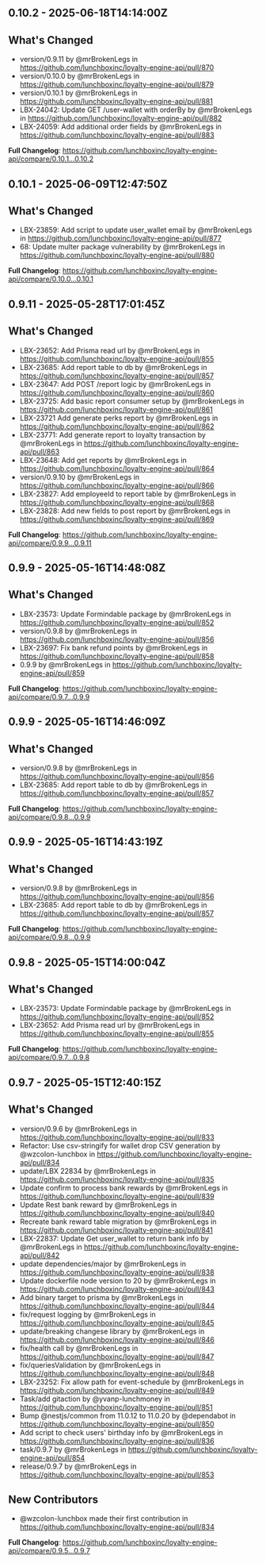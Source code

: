 ## 0.10.2 - <span class="utc-date">2025-06-18T14:14:00Z</span>

## What's Changed
* version/0.9.11 by @mrBrokenLegs in https://github.com/lunchboxinc/loyalty-engine-api/pull/870
* version/0.10.0 by @mrBrokenLegs in https://github.com/lunchboxinc/loyalty-engine-api/pull/879
* version/0.10.1 by @mrBrokenLegs in https://github.com/lunchboxinc/loyalty-engine-api/pull/881
* LBX-24042: Update GET /user-wallet with orderBy by @mrBrokenLegs in https://github.com/lunchboxinc/loyalty-engine-api/pull/882
* LBX-24059: Add additional order fields by @mrBrokenLegs in https://github.com/lunchboxinc/loyalty-engine-api/pull/883


**Full Changelog**: https://github.com/lunchboxinc/loyalty-engine-api/compare/0.10.1...0.10.2


## 0.10.1 - <span class="utc-date">2025-06-09T12:47:50Z</span>

## What's Changed
* LBX-23859: Add script to update user_wallet email by @mrBrokenLegs in https://github.com/lunchboxinc/loyalty-engine-api/pull/877
* 68: Update multer package vulnerability by @mrBrokenLegs in https://github.com/lunchboxinc/loyalty-engine-api/pull/880


**Full Changelog**: https://github.com/lunchboxinc/loyalty-engine-api/compare/0.10.0...0.10.1


## 0.9.11 - <span class="utc-date">2025-05-28T17:01:45Z</span>

## What's Changed
* LBX-23652: Add Prisma read url  by @mrBrokenLegs in https://github.com/lunchboxinc/loyalty-engine-api/pull/855
* LBX-23685: Add report table to db by @mrBrokenLegs in https://github.com/lunchboxinc/loyalty-engine-api/pull/857
* LBX-23647: Add POST /report logic by @mrBrokenLegs in https://github.com/lunchboxinc/loyalty-engine-api/pull/860
* LBX-23725: Add basic report consumer setup by @mrBrokenLegs in https://github.com/lunchboxinc/loyalty-engine-api/pull/861
* LBX-23721 Add generate perks report by @mrBrokenLegs in https://github.com/lunchboxinc/loyalty-engine-api/pull/862
* LBX-23771: Add generate report to loyalty transaction by @mrBrokenLegs in https://github.com/lunchboxinc/loyalty-engine-api/pull/863
* LBX-23648: Add get reports by @mrBrokenLegs in https://github.com/lunchboxinc/loyalty-engine-api/pull/864
* version/0.9.10 by @mrBrokenLegs in https://github.com/lunchboxinc/loyalty-engine-api/pull/866
* LBX-23827: Add employeeId to report table by @mrBrokenLegs in https://github.com/lunchboxinc/loyalty-engine-api/pull/868
* LBX-23828: Add new fields to post report by @mrBrokenLegs in https://github.com/lunchboxinc/loyalty-engine-api/pull/869


**Full Changelog**: https://github.com/lunchboxinc/loyalty-engine-api/compare/0.9.9...0.9.11


## 0.9.9 - <span class="utc-date">2025-05-16T14:48:08Z</span>

## What's Changed
* LBX-23573: Update Formindable package by @mrBrokenLegs in https://github.com/lunchboxinc/loyalty-engine-api/pull/852
* version/0.9.8 by @mrBrokenLegs in https://github.com/lunchboxinc/loyalty-engine-api/pull/856
* LBX-23697: Fix bank refund points by @mrBrokenLegs in https://github.com/lunchboxinc/loyalty-engine-api/pull/858
* 0.9.9 by @mrBrokenLegs in https://github.com/lunchboxinc/loyalty-engine-api/pull/859


**Full Changelog**: https://github.com/lunchboxinc/loyalty-engine-api/compare/0.9.7...0.9.9


## 0.9.9 - <span class="utc-date">2025-05-16T14:46:09Z</span>

## What's Changed
* version/0.9.8 by @mrBrokenLegs in https://github.com/lunchboxinc/loyalty-engine-api/pull/856
* LBX-23685: Add report table to db by @mrBrokenLegs in https://github.com/lunchboxinc/loyalty-engine-api/pull/857


**Full Changelog**: https://github.com/lunchboxinc/loyalty-engine-api/compare/0.9.8...0.9.9


## 0.9.9 - <span class="utc-date">2025-05-16T14:43:19Z</span>

## What's Changed
* version/0.9.8 by @mrBrokenLegs in https://github.com/lunchboxinc/loyalty-engine-api/pull/856
* LBX-23685: Add report table to db by @mrBrokenLegs in https://github.com/lunchboxinc/loyalty-engine-api/pull/857


**Full Changelog**: https://github.com/lunchboxinc/loyalty-engine-api/compare/0.9.8...0.9.9


## 0.9.8 - <span class="utc-date">2025-05-15T14:00:04Z</span>

## What's Changed
* LBX-23573: Update Formindable package by @mrBrokenLegs in https://github.com/lunchboxinc/loyalty-engine-api/pull/852
* LBX-23652: Add Prisma read url  by @mrBrokenLegs in https://github.com/lunchboxinc/loyalty-engine-api/pull/855


**Full Changelog**: https://github.com/lunchboxinc/loyalty-engine-api/compare/0.9.7...0.9.8


## 0.9.7 - <span class="utc-date">2025-05-15T12:40:15Z</span>

## What's Changed
* version/0.9.6 by @mrBrokenLegs in https://github.com/lunchboxinc/loyalty-engine-api/pull/833
* Refactor: Use csv-stringify for wallet drop CSV generation by @wzcolon-lunchbox in https://github.com/lunchboxinc/loyalty-engine-api/pull/834
* update/LBX 22834 by @mrBrokenLegs in https://github.com/lunchboxinc/loyalty-engine-api/pull/835
* Update confirm to process bank rewards by @mrBrokenLegs in https://github.com/lunchboxinc/loyalty-engine-api/pull/839
* Update Rest bank reward by @mrBrokenLegs in https://github.com/lunchboxinc/loyalty-engine-api/pull/840
* Recreate bank reward table migration by @mrBrokenLegs in https://github.com/lunchboxinc/loyalty-engine-api/pull/841
* LBX-22837: Update Get user_wallet to return bank info by @mrBrokenLegs in https://github.com/lunchboxinc/loyalty-engine-api/pull/842
* update dependencies/major by @mrBrokenLegs in https://github.com/lunchboxinc/loyalty-engine-api/pull/838
* Update dockerfile node version to 20 by @mrBrokenLegs in https://github.com/lunchboxinc/loyalty-engine-api/pull/843
* Add binary target to prisma by @mrBrokenLegs in https://github.com/lunchboxinc/loyalty-engine-api/pull/844
* fix/request logging by @mrBrokenLegs in https://github.com/lunchboxinc/loyalty-engine-api/pull/845
* update/breaking changese library by @mrBrokenLegs in https://github.com/lunchboxinc/loyalty-engine-api/pull/846
* fix/health call by @mrBrokenLegs in https://github.com/lunchboxinc/loyalty-engine-api/pull/847
* fix/queriesValidation by @mrBrokenLegs in https://github.com/lunchboxinc/loyalty-engine-api/pull/848
* LBX-23252: Fix allow path for event-schedule by @mrBrokenLegs in https://github.com/lunchboxinc/loyalty-engine-api/pull/849
* Task/add gitaction by @yvanp-lunchmoney in https://github.com/lunchboxinc/loyalty-engine-api/pull/851
* Bump @nestjs/common from 11.0.12 to 11.0.20 by @dependabot in https://github.com/lunchboxinc/loyalty-engine-api/pull/850
* Add script to check users' birthday info by @mrBrokenLegs in https://github.com/lunchboxinc/loyalty-engine-api/pull/836
* task/0.9.7 by @mrBrokenLegs in https://github.com/lunchboxinc/loyalty-engine-api/pull/854
* release/0.9.7 by @mrBrokenLegs in https://github.com/lunchboxinc/loyalty-engine-api/pull/853

## New Contributors
* @wzcolon-lunchbox made their first contribution in https://github.com/lunchboxinc/loyalty-engine-api/pull/834

**Full Changelog**: https://github.com/lunchboxinc/loyalty-engine-api/compare/0.9.5...0.9.7

